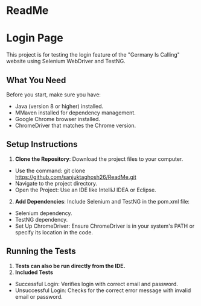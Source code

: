 # ReadMe

# Login Page

This project is for testing the login feature of the "Germany Is Calling" website using Selenium WebDriver and TestNG.

## What You Need

Before you start, make sure you have:

- Java (version 8 or higher) installed.
- MMaven installed for dependency management.
- Google Chrome browser installed.
- ChromeDriver that matches the Chrome version.
  
## Setup Instructions

1. **Clone the Repository**: Download the project files to your computer.
   
- Use the command: git clone https://github.com/sanjuktaghosh26/ReadMe.git
- Navigate to the project directory.
- Open the Project: Use an IDE like IntelliJ IDEA or Eclipse.

2. **Add Dependencies**: Include Selenium and TestNG in the pom.xml file:
   
- Selenium dependency.
- TestNG dependency.
- Set Up ChromeDriver: Ensure ChromeDriver is in your system's PATH or specify its location in the code.


## Running the Tests

1. **Tests can also be run directly from the IDE.**
2. **Included Tests**
- Successful Login: Verifies login with correct email and password.
- Unsuccessful Login: Checks for the correct error message with invalid email or password.
